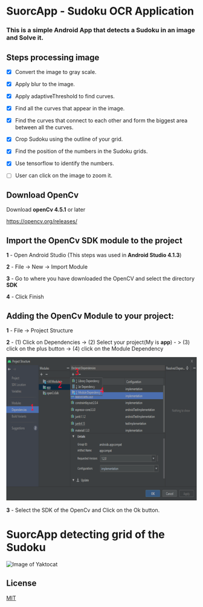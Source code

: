 # SuorcApp - Sudoku OCR Application
### This is a simple Android App that detects a Sudoku in an image and Solve it.


## Steps processing image

- [x] Convert the image to gray scale.

- [x]  Apply blur to the image.

- [x]   Apply adaptiveThreshold to find curves.

 - [x]  Find all the curves that appear in the image.

 - [x]  Find the curves that connect to each other and form the biggest area between all the curves.

 - [x]  Crop Sudoku using the outline of your grid.

 - [x]  Find the position of the numbers in the Sudoku grids.

 - [x]  Use tensorflow to identify the numbers.

 - [ ]  User can click on the image to zoom it.

## Download OpenCv

Download **openCv 4.5.1** or later

https://opencv.org/releases/

## Import the OpenCv SDK module to the project

**1** - Open Android Studio (This steps was used in **Android Studio 4.1.3**)

**2** - File -> New -> Import Module

**3** - Go to where you have downloaded the OpenCV and select the directory **SDK**

**4** - Click Finish

## Adding the OpenCv Module to your project:

**1** - File -> Project Structure

**2** - (1) Click on Dependencies -> (2) Select your project(My is **app**) - > (3) click on the plus button -> (4) click on the Module Dependency

![SuorcApp working](/imgs/AddingOpenCVModuleToYourProject.png)

**3** - Select the SDK of the OpenCv and Click on the Ok button.

# SuorcApp detecting grid of the Sudoku
![Image of Yaktocat](/imgs/showAppWorking.gif)

## License
[MIT](https://choosealicense.com/licenses/mit/)
